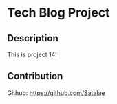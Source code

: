 # Tech Blog Project

## Description  
This is project 14!  

## Contribution  
Github: https://github.com/Satalae